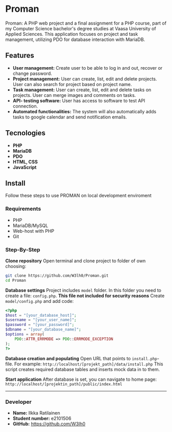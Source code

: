 # Proman
Proman: A PHP web project and a final assignment for a PHP course, part of my Computer Science bachelor's degree studies at Vaasa University of Applied Sciences. This application focuses on project and task management, utilizing PDO for database interaction with MariaDB.

## Features

* **User management:** Create user to be able to log in and out, recover or change password.
* **Project management:** User can create, list, edit and delete projects. User can also search for project based on project name.
* **Task management:** User can create, list, edit and delete tasks on projects. User can merge images and comments on tasks.
* **API- testing software:** User has access to software to test API connection.
* **Automated functionalities:** The system will also automatically adds tasks to google calendar and send notification emails.

## Tecnologies
* **PHP** 
* **MariaDB**
* **PDO**
* **HTML, CSS**
* **JavaScript**

## Install

Follow these steps to use PROMAN on local development enviroment

### Requirements

* PHP
* MariaDB/MySQL
* Web-host with PHP
* Git

### Step-By-Step

**Clone repository**
Open terminal and clone project to folder of own choosing:
```bash
git clone https://github.com/W3lh0/Proman.git
cd Proman
```

**Database settings**
Project includes `model` folder. In this folder you need to create a file: `config.php`. **This file not included for security reasons**
Create `model/config.php` and add code:
```php
<?php
$host = "[your_database_host]";
$username = "[your_user_name]";
$password = "[your_password]";
$dbname = "[your_database_name]";
$options = array(
    PDO::ATTR_ERRMODE => PDO::ERRMODE_EXCEPTION
);
?>
```

**Database creation and populating**
Open URL that points to `install.php`-file. For example:
`http://localhost/[projekt_path]/data/install.php`
This script creates required database tables and inserts mock data in to them.

**Start application**
After database is set, you can navigate to home page:
`http://localhost/[projektin_path]/public/index.html`

---

### Developer

* **Name:** Ilkka Ratilainen
* **Student number:** e2101506
* **GitHub:** https://github.com/W3lh0